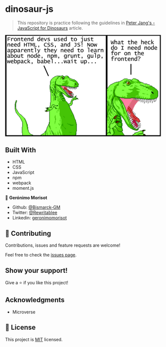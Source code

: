 # dinosaur-js

> This repository is practice following the guidelines in [Peter Jang's - JavaScript for Dinosaurs](https://medium.com/the-node-js-collection/modern-javascript-explained-for-dinosaurs-f695e9747b70) article.

![screenshot](./1.png)

## Built With

- HTML
- CSS
- JavaScript
- npm
- webpack
- moment.js

👤 **Gerónimo Morisot**

- Github: [@Bismarck-GM](https://github.com/Bismarck-GM)
- Twitter: [@Rewritablee](https://twitter.com/Rewritablee)
- Linkedin: [geronimomorisot](https://linkedin.com/in/geronimomorisot)

## 🤝 Contributing

Contributions, issues and feature requests are welcome!

Feel free to check the [issues page](issues/).

## Show your support!

Give a ⭐️ if you like this project!

## Acknowledgments

- Microverse

## 📝 License

This project is [MIT](LICENCE) licensed.
